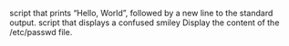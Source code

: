 script that prints “Hello, World”, followed by a new line to the standard output.
 script that displays a confused smiley
 Display the content of the /etc/passwd file.